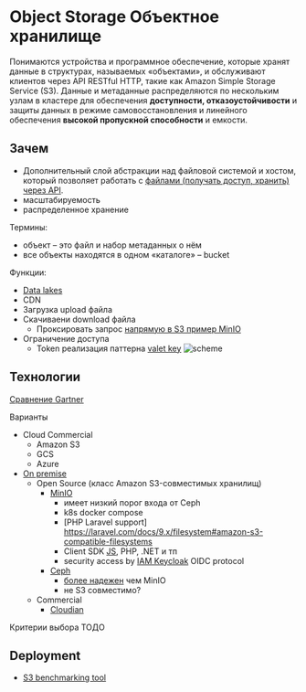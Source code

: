 # Object Storage Объектное хранилище

Понимаются устройства и программное обеспечение, которые хранят данные в структурах, называемых «объектами», и обслуживают клиентов через API RESTful HTTP, такие как Amazon Simple Storage Service (S3). 
Данные и метаданные распределяются по нескольким узлам в кластере для обеспечения __доступности, отказоустойчивости__ и защиты данных в режиме самовосстановления и линейного обеспечения __высокой пропускной способности__ и емкости.

## Зачем

- Дополнительный слой абстракции над файловой системой и хостом, который позволяет работать с [файлами (получать доступ, хранить) через API](https://habr.com/ru/company/ozontech/blog/586024/).
- масштабируемость
- распределенное хранение

Термины:
- объект – это файл и набор метаданных о нём
- все объекты находятся в одном «каталоге» – bucket

Функции:
- [Data lakes](https://cloudian.com/guides/hybrid-it/on-premises-object-storage/)
- CDN
- Загрузка upload файла
- Скачиваени download файла
	- Проксировать запрос [напрямую в S3 пример MinIO](https://habr.com/ru/company/ozontech/blog/586024/)
- Ограничение доступа 
	- Token реализация паттерна [valet key](https://learn.microsoft.com/en-us/azure/architecture/patterns/valet-key)
	![scheme](https://learn.microsoft.com/en-us/azure/architecture/patterns/_images/valet-key-pattern.png)
	
## Технологии

[Сравнение Gartner](https://www.gartner.com/reviews/market/distributed-file-systems-and-object-storage)

Варианты
- Cloud Commercial
	- Amazon S3
	- GCS
	- Azure	
- [On premise](https://geekflare.com/self-hosted-s3/)
	- Open Source (класс Amazon S3-совместимых хранилищ)
		- [MinIO](https://min.io/)
			- имеет низкий порог входа от Ceph
			- k8s docker compose
			- [PHP Laravel support] https://laravel.com/docs/9.x/filesystem#amazon-s3-compatible-filesystems
			- Client SDK [JS](https://github.com/minio/minio-js), PHP, .NET и тп
			- security access by [IAM Keycloak](https://min.io/product/identity-and-access-management) OIDC protocol
		- [Ceph](https://ceph.com/en/)
			- [более надежен](https://habr.com/ru/company/ozontech/blog/586024/#comment_23647704) чем MinIO
			- не S3 совместимо?
	- Commercial		
		- [Cloudian](https://cloudian.com/guides/hybrid-it/on-premises-object-storage/)

Критерии выбора
ТОДО

## Deployment

- [S3 benchmarking tool](https://github.com/minio/warp)